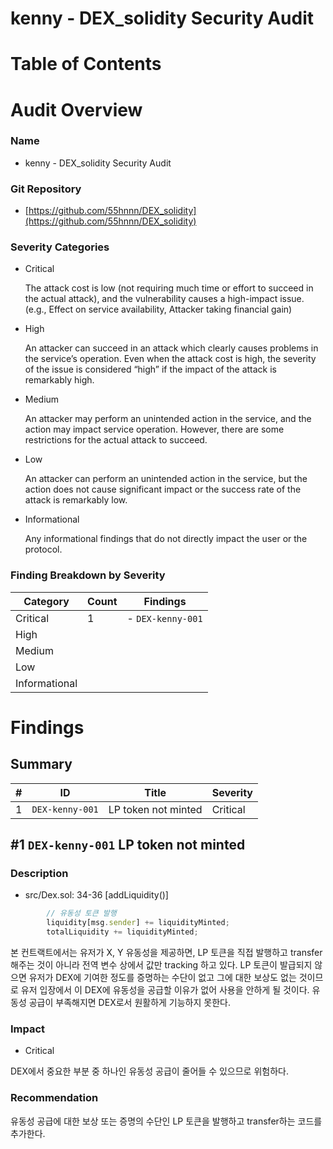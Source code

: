 # kenny - DEX_solidity Security Audit

# Table of Contents

# Audit Overview

### Name

- kenny - DEX_solidity Security Audit

### Git Repository

- [https://github.com/55hnnn/DEX_solidity](https://github.com/55hnnn/DEX_solidity)

### Severity Categories

- Critical
    
    The attack cost is low (not requiring much time or effort to succeed in the
    actual attack), and the vulnerability causes a high-impact issue. (e.g., Effect on
    service availability, Attacker taking financial gain)
    
- High
    
    An attacker can succeed in an attack which clearly causes problems in the
    service’s operation. Even when the attack cost is high, the severity of the issue
    is considered “high” if the impact of the attack is remarkably high.
    
- Medium
    
    An attacker may perform an unintended action in the service, and the action
    may impact service operation. However, there are some restrictions for the
    actual attack to succeed.
    
- Low
    
    An attacker can perform an unintended action in the service, but the action
    does not cause significant impact or the success rate of the attack is
    remarkably low.
    
- Informational
    
    Any informational findings that do not directly impact the user or the protocol.
    

### Finding Breakdown by Severity

| Category | Count | Findings |
| --- | --- | --- |
| Critical | 1 | - `DEX-kenny-001` |
| High |  |  |
| Medium |  |  |
| Low |  |  |
| Informational |  |  |

# Findings

## Summary

| # | ID | Title | Severity |
| --- | --- | --- | --- |
| 1 | `DEX-kenny-001` | LP token not minted | Critical |

## #1 `DEX-kenny-001` LP token not minted

### Description

- src/Dex.sol: 34-36 [addLiquidity()]

```jsx
        // 유동성 토큰 발행
        liquidity[msg.sender] += liquidityMinted;
        totalLiquidity += liquidityMinted;
```

본 컨트랙트에서는 유저가 X, Y 유동성을 제공하면, LP 토큰을 직접 발행하고 transfer 해주는 것이 아니라 전역 변수 상에서 값만 tracking 하고 있다. LP 토큰이 발급되지 않으면 유저가 DEX에 기여한 정도를 증명하는 수단이 없고 그에 대한 보상도 없는 것이므로 유저 입장에서 이 DEX에 유동성을 공급할 이유가 없어 사용을 안하게 될 것이다. 유동성 공급이 부족해지면 DEX로서 원활하게 기능하지 못한다.

### Impact

- Critical

DEX에서 중요한 부분 중 하나인 유동성 공급이 줄어들 수 있으므로 위험하다. 

### Recommendation

유동성 공급에 대한 보상 또는 증명의 수단인 LP 토큰을 발행하고 transfer하는 코드를 추가한다.